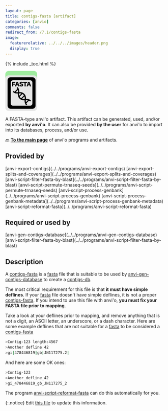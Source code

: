 ```yaml
---
layout: page
title: contigs-fasta [artifact]
categories: [anvio]
comments: false
redirect_from: /7.1/contigs-fasta
image:
  featurerelative: ../../../images/header.png
  display: true
---
```



{% include _toc.html %}


<img src="../../images/icons/FASTA.png" alt="FASTA" style="width:100px; border:none" />

A FASTA-type anvi'o artifact. This artifact can be generated, used, and/or exported **by anvi'o**. It can also be provided **by the user** for anvi'o to import into its databases, process, and/or use.

🔙 **[To the main page](../../)** of anvi'o programs and artifacts.

## Provided by


<p style="text-align: left" markdown="1"><span class="artifact-p">[anvi-export-contigs](../../programs/anvi-export-contigs)</span> <span class="artifact-p">[anvi-export-splits-and-coverages](../../programs/anvi-export-splits-and-coverages)</span> <span class="artifact-p">[anvi-script-filter-fasta-by-blast](../../programs/anvi-script-filter-fasta-by-blast)</span> <span class="artifact-p">[anvi-script-permute-trnaseq-seeds](../../programs/anvi-script-permute-trnaseq-seeds)</span> <span class="artifact-p">[anvi-script-process-genbank](../../programs/anvi-script-process-genbank)</span> <span class="artifact-p">[anvi-script-process-genbank-metadata](../../programs/anvi-script-process-genbank-metadata)</span> <span class="artifact-p">[anvi-script-reformat-fasta](../../programs/anvi-script-reformat-fasta)</span></p>


## Required or used by


<p style="text-align: left" markdown="1"><span class="artifact-r">[anvi-gen-contigs-database](../../programs/anvi-gen-contigs-database)</span> <span class="artifact-r">[anvi-script-filter-fasta-by-blast](../../programs/anvi-script-filter-fasta-by-blast)</span></p>


## Description

A <span class="artifact-n">[contigs-fasta](/software/anvio/help/7.1/artifacts/contigs-fasta)</span> is a <span class="artifact-n">[fasta](/software/anvio/help/7.1/artifacts/fasta)</span> file that is suitable to be used by <span class="artifact-n">[anvi-gen-contigs-database](/software/anvio/help/7.1/programs/anvi-gen-contigs-database)</span> to create a <span class="artifact-n">[contigs-db](/software/anvio/help/7.1/artifacts/contigs-db)</span>.

The most critical requirement for this file is that **it must have simple deflines**. If your <span class="artifact-n">[fasta](/software/anvio/help/7.1/artifacts/fasta)</span> file doesn't have simple deflines, it is not a proper <span class="artifact-n">[contigs-fasta](/software/anvio/help/7.1/artifacts/contigs-fasta)</span>. If you intend to use this file with anvi'o, **you must fix your FASTA file prior to mapping**.

Take a look at your deflines prior to mapping, and remove anything that is not a digit, an ASCII letter, an underscore, or a dash character. Here are some example deflines that are not suitable for a <span class="artifact-n">[fasta](/software/anvio/help/7.1/artifacts/fasta)</span> to be considered a <span class="artifact-n">[contigs-fasta](/software/anvio/help/7.1/artifacts/contigs-fasta)</span>

``` bash
>Contig-123 length:4567 
>Another defline 42
>gi|478446819|gb|JN117275.2|
```

And here are some OK ones:

``` bash
>Contig-123
>Another_defline_42
>gi_478446819_gb_JN117275_2
```

The program <span class="artifact-n">[anvi-script-reformat-fasta](/software/anvio/help/7.1/programs/anvi-script-reformat-fasta)</span> can do this automatically for you.

{:.notice}
Edit [this file](https://github.com/merenlab/anvio/tree/master/anvio/docs/artifacts/contigs-fasta.md) to update this information.

